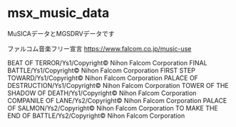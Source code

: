 # msx_music_data
MuSICAデータとMGSDRVデータです

ファルコム音楽フリー宣言
https://www.falcom.co.jp/music-use

BEAT OF TERROR/Ys1/Copyright© Nihon Falcom Corporation
FINAL BATTLE/Ys1/Copyright© Nihon Falcom Corporation
FIRST STEP TOWARD/Ys1/Copyright© Nihon Falcom Corporation
PALACE OF DESTRUCTION/Ys1/Copyright© Nihon Falcom Corporation
TOWER OF THE SHADOW OF DEATH/Ys1/Copyright© Nihon Falcom Corporation
COMPANILE OF LANE/Ys2/Copyright© Nihon Falcom Corporation
PALACE OF SALMON/Ys2/Copyright© Nihon Falcom Corporation
TO MAKE THE END OF BATTLE/Ys2/Copyright© Nihon Falcom Corporation
